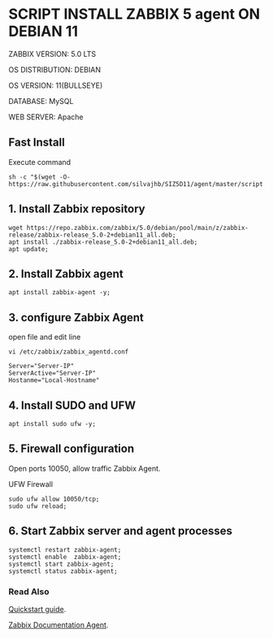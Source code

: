 # SCRIPT INSTALL ZABBIX 5 agent ON DEBIAN 11

ZABBIX VERSION: 5.0 LTS

OS DISTRIBUTION: DEBIAN

OS VERSION: 11(BULLSEYE)

DATABASE: MySQL

WEB SERVER: Apache

## Fast Install
Execute command
```shell
sh -c "$(wget -O- https://raw.githubusercontent.com/silvajhb/SIZ5D11/agent/master/script.sh)";
```

## 1. Install Zabbix repository
```shell
wget https://repo.zabbix.com/zabbix/5.0/debian/pool/main/z/zabbix-release/zabbix-release_5.0-2+debian11_all.deb;
apt install ./zabbix-release_5.0-2+debian11_all.deb;
apt update;
```

## 2. Install Zabbix agent
```shell
apt install zabbix-agent -y;
```

## 3. configure Zabbix Agent
open file and edit line
```shell
vi /etc/zabbix/zabbix_agentd.conf
```
```
Server="Server-IP"
ServerActive="Server-IP"
Hostanme="Local-Hostname"
```

## 4. Install SUDO and UFW

```shell
apt install sudo ufw -y;
```

## 5. Firewall configuration
Open ports 10050, allow traffic Zabbix Agent.

UFW Firewall
```shell
sudo ufw allow 10050/tcp;
sudo ufw reload;
```

## 6. Start Zabbix server and agent processes
```shell
systemctl restart zabbix-agent;
systemctl enable  zabbix-agent;
systemctl start zabbix-agent;
systemctl status zabbix-agent;
```

### Read Also
[Quickstart guide](https://www.zabbix.com/documentation/5.0/manual/quickstart/login).

[Zabbix Documentation Agent](https://www.zabbix.com/documentation/5.0/manual/concepts/agent).

